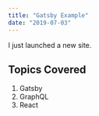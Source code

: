 ```yaml
---
title: "Gatsby Example"
date: "2019-07-03"
---
```


I just launched a new site.

## Topics Covered

1. Gatsby
2. GraphQL
3. React